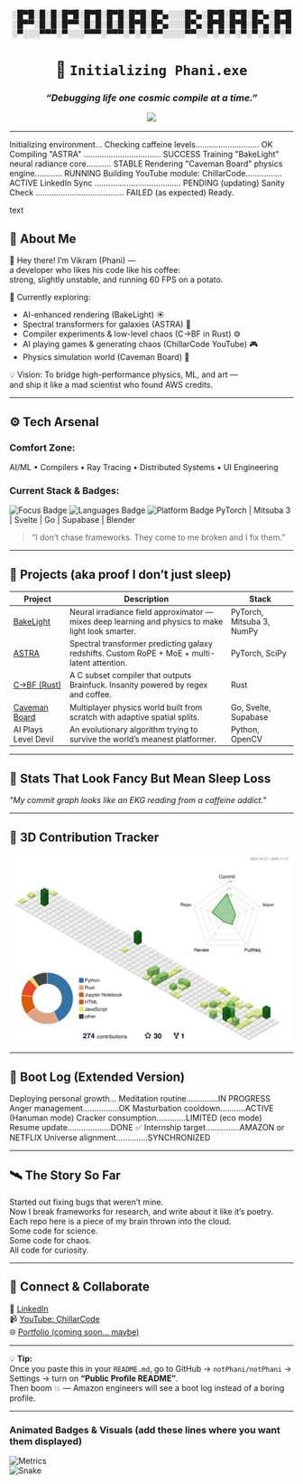 <!-- README.md for github.com/notPhani -->

<div align="center">

░█▀█░█░█░█▀█░█▀█░█▀█░█▀█░█▀▄░░░█▀▄░█▀█░█▀█░█▀▄░█▀█  
░█▀▀░█░█░█▀▀░█░█░█░█░█▀█░█▀▄░░░█▀▄░█▀█░█▀█░█▀▄░█▀█  
░▀░░░▀▀▀░▀░░░▀▀▀░▀▀▀░▀░▀░▀▀░░░░▀▀░░▀░▀░▀░▀░▀░▀░▀░▀

# 🧠 `Initializing Phani.exe`  
### *“Debugging life one cosmic compile at a time.”*

<img src="https://readme-typing-svg.demolab.com?font=Fira+Code&weight=500&size=22&pause=1000&color=58A6FF&center=true&vCenter=true&width=500&lines=Booting+PhaniVerse...;Loading+AI+Modules...;Restoring+Projects+From+Quantum+Cache...;System+Online." />

</div>

---

Initializing environment...
Checking caffeine levels............................ OK
Compiling "ASTRA" .................................. SUCCESS
Training "BakeLight" neural radiance core........... STABLE
Rendering "Caveman Board" physics engine............ RUNNING
Building YouTube module: ChillarCode................ ACTIVE
LinkedIn Sync ...................................... PENDING (updating)
Sanity Check ....................................... FAILED (as expected)
Ready.

text

## 💼 About Me
👋 Hey there! I’m Vikram (Phani) —  
a developer who likes his code like his coffee:  
strong, slightly unstable, and running 60 FPS on a potato.  

🧭 Currently exploring:  
- AI-enhanced rendering (BakeLight) ☀️  
- Spectral transformers for galaxies (ASTRA) 🌌  
- Compiler experiments & low-level chaos (C→BF in Rust) ⚙️  
- AI playing games & generating chaos (ChillarCode YouTube) 🎮  
- Physics simulation world (Caveman Board) 🧱  

💡 Vision: To bridge high-performance physics, ML, and art —  
and ship it like a mad scientist who found AWS credits.

---

## ⚙️ Tech Arsenal  
### Comfort Zone:  
AI/ML • Compilers • Ray Tracing • Distributed Systems • UI Engineering  

### Current Stack & Badges:  
<img alt="Focus Badge" src="https://img.shields.io/badge/focus-ML%20•%20Full--Stack%20•%20Systems-success?style=flat" />  
<img alt="Languages Badge" src="https://img.shields.io/badge/code-Python%20|%20Rust%20|%20C/C%2B%2B%20|%20TS-orange?style=flat" />  
<img alt="Platform Badge" src="https://img.shields.io/badge/platform-Linux-blue?style=flat" />  
PyTorch | Mitsuba 3 | Svelte | Go | Supabase | Blender  

> “I don’t chase frameworks. They come to me broken and I fix them.”

---

## 🚀 Projects (aka proof I don’t just sleep)  

| Project | Description | Stack |  
|---------|-------------|-------|  
| [BakeLight](https://github.com/notPhani/BakeLight) | Neural irradiance field approximator — mixes deep learning and physics to make light look smarter. | PyTorch, Mitsuba 3, NumPy |  
| [ASTRA](https://github.com/notPhani/ASTRA) | Spectral transformer predicting galaxy redshifts. Custom RoPE + MoE + multi-latent attention. | PyTorch, SciPy |  
| [C→BF (Rust)](https://github.com/notPhani/c2bf-in-RUST) | A C subset compiler that outputs Brainfuck. Insanity powered by regex and coffee. | Rust |  
| [Caveman Board](https://github.com/notPhani/Caveman-Board) | Multiplayer physics world built from scratch with adaptive spatial splits. | Go, Svelte, Supabase |  
| AI Plays Level Devil | An evolutionary algorithm trying to survive the world’s meanest platformer. | Python, OpenCV |

---

## 🧩 Stats That Look Fancy But Mean Sleep Loss  
*"My commit graph looks like an EKG reading from a caffeine addict."*

---

## 🧱 3D Contribution Tracker

<!-- Embed your 3D contribution SVG chart here once generated by your action -->
![3D Contributions](./profile-3d-contrib/profile-green-animate.svg)

---

## 📜 Boot Log (Extended Version)
Deploying personal growth...
Meditation routine..............IN PROGRESS
Anger management................OK
Masturbation cooldown...........ACTIVE (Hanuman mode)
Cracker consumption.............LIMITED (eco mode)
Resume update...................DONE ✅
Internship target...............AMAZON or NETFLIX
Universe alignment..............SYNCHRONIZED


---

## 🛰️ The Story So Far  
Started out fixing bugs that weren’t mine.  
Now I break frameworks for research, and write about it like it’s poetry.  
Each repo here is a piece of my brain thrown into the cloud.  
Some code for science.  
Some code for chaos.  
All code for curiosity.

---

## 🌟 Connect & Collaborate  
💼 [LinkedIn](https://linkedin.com/in/your-link)  
📹 [YouTube: ChillarCode](https://youtube.com/@ChillarCode)  
🌐 [Portfolio (coming soon... maybe)](https://chatgpt.com/c/68e57647-75b0-8323-a1d8-029c3bb05ed1#)

---

💡 **Tip:**  
Once you paste this in your `README.md`, go to GitHub → `notPhani/notPhani` → Settings → turn on **“Public Profile README”**.  
Then boom 💥 — Amazon engineers will see a boot log instead of a boring profile.

---

### Animated Badges & Visuals (add these lines where you want them displayed)  
![Metrics](./assets/metrics.svg)  
![Snake](./assets/snake.svg)
